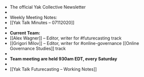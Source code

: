 - The official Yak Collective Newsletter
- 
- Weekly Meeting Notes:
- [[Yak Talk Minutes – 07112020]]
- 
- **Current Team:**
- [[Alex Wagner]] – Editor, writer for #futurecasting track
- [[Grigori Milov]] – Editor, writer for #online-governance [[Online Governance Studies]] track
- 
- **Team meeting are held 930am EDT, every Saturday**
- 
- [[Yak Talk Futurecasting – Working Notes]]
